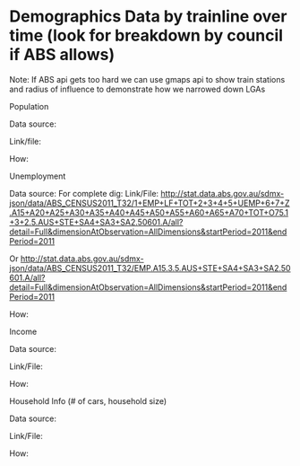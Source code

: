 # Demographics Data by trainline over time (look for breakdown by council if ABS allows)

Note: If ABS api gets too hard we can use gmaps api to show train stations and radius of influence to demonstrate how we narrowed down LGAs


Population 

Data source: 

Link/file: 

How:

Unemployment

Data source: 
For complete dig:
Link/File: http://stat.data.abs.gov.au/sdmx-json/data/ABS_CENSUS2011_T32/1+EMP+LF+TOT+2+3+4+5+UEMP+6+7+Z.A15+A20+A25+A30+A35+A40+A45+A50+A55+A60+A65+A70+TOT+O75.1+3+2.5.AUS+STE+SA4+SA3+SA2.50601.A/all?detail=Full&dimensionAtObservation=AllDimensions&startPeriod=2011&endPeriod=2011

Or
http://stat.data.abs.gov.au/sdmx-json/data/ABS_CENSUS2011_T32/EMP.A15.3.5.AUS+STE+SA4+SA3+SA2.50601.A/all?detail=Full&dimensionAtObservation=AllDimensions&startPeriod=2011&endPeriod=2011

How:

Income

Data source: 

Link/File: 

How:


Household Info (# of cars, household size) 

Data source: 

Link/File: 

How:

